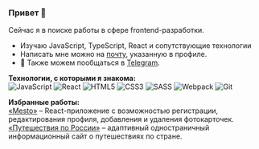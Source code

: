 ### Привет 👋

Сейчас я в поиске работы в сфере frontend-разработки.  
- Изучаю JavaScript, TypeScript, React и сопутствующие технологии
- Написать мне можно на [почту](mailto:cheperish@mail.ru), указанную в профиле.
- 💬 Также можем пообщаться в [Telegram](https://t.me/borzkho).

**Технологии, с которыми я знакома:**  
![JavaScript](https://img.shields.io/badge/javascript-%23323330.svg?style=for-the-badge&logo=javascript&logoColor=%23F7DF1E)
![React](https://img.shields.io/badge/react-%2320232a.svg?style=for-the-badge&logo=react&logoColor=%2361DAFB)
![HTML5](https://img.shields.io/badge/html5-%23E34F26.svg?style=for-the-badge&logo=html5&logoColor=white)
![CSS3](https://img.shields.io/badge/css3-%231572B6.svg?style=for-the-badge&logo=css3&logoColor=white)
![SASS](https://img.shields.io/badge/SASS-hotpink.svg?style=for-the-badge&logo=SASS&logoColor=white)
![Webpack](https://img.shields.io/badge/webpack-%238DD6F9.svg?style=for-the-badge&logo=webpack&logoColor=black)
![Git](https://img.shields.io/badge/git-%23F05033.svg?style=for-the-badge&logo=git&logoColor=white)

**Избранные работы:**  
[«Mesto»](https://encors.github.io/react-mesto-auth/) – React-приложение с возможностью регистрации, редактирования профиля, добавления и удаления фотокарточек.
[«Путешествия по России»](https://encors.github.io/russian-travel/) – адаптивный одностраничный информационный сайт о путешествиях по стране.
